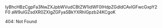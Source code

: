 IyBhcHBzCgpFa3NwZXJpbWVudCBtZW1idWF0IHdpZGdldCAvIGFwcGxpY2F0
aW9uIGZsdXR0ZXIgZGFyaSBkYXRhIGpzb24KCgoK

<!-- START GLOBAL CORPORATION -->
404: Not Found
<!-- END GLOBAL CORPORATION -->